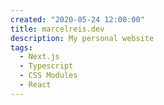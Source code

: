 ```yaml
---
created: "2020-05-24 12:00:00"
title: marcelreis.dev
description: My personal website
tags:
  - Next.js
  - Typescript
  - CSS Modules
  - React
---
```


